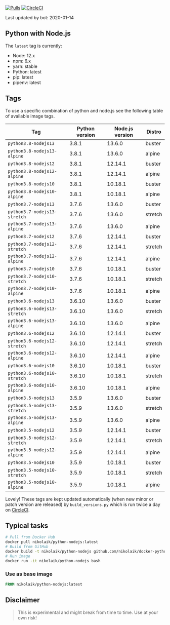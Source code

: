 [![Pulls](https://img.shields.io/docker/pulls/nikolaik/python-nodejs.svg?style=flat-square)](https://hub.docker.com/r/nikolaik/python-nodejs/)
[![CircleCI](https://img.shields.io/circleci/project/github/nikolaik/docker-python-nodejs.svg?style=flat-square)](https://circleci.com/gh/nikolaik/docker-python-nodejs)

Last updated by bot: 2020-01-14

## Python with Node.js
The `latest` tag is currently:

- Node: 12.x
- npm: 6.x
- yarn: stable
- Python: latest
- pip: latest
- pipenv: latest

## Tags
To use a specific combination of python and node.js see the following table of available image tags.

Tag | Python version | Node.js version | Distro
--- | --- | --- | ---
`python3.8-nodejs13` | 3.8.1 | 13.6.0 | buster
`python3.8-nodejs13-alpine` | 3.8.1 | 13.6.0 | alpine
`python3.8-nodejs12` | 3.8.1 | 12.14.1 | buster
`python3.8-nodejs12-alpine` | 3.8.1 | 12.14.1 | alpine
`python3.8-nodejs10` | 3.8.1 | 10.18.1 | buster
`python3.8-nodejs10-alpine` | 3.8.1 | 10.18.1 | alpine
`python3.7-nodejs13` | 3.7.6 | 13.6.0 | buster
`python3.7-nodejs13-stretch` | 3.7.6 | 13.6.0 | stretch
`python3.7-nodejs13-alpine` | 3.7.6 | 13.6.0 | alpine
`python3.7-nodejs12` | 3.7.6 | 12.14.1 | buster
`python3.7-nodejs12-stretch` | 3.7.6 | 12.14.1 | stretch
`python3.7-nodejs12-alpine` | 3.7.6 | 12.14.1 | alpine
`python3.7-nodejs10` | 3.7.6 | 10.18.1 | buster
`python3.7-nodejs10-stretch` | 3.7.6 | 10.18.1 | stretch
`python3.7-nodejs10-alpine` | 3.7.6 | 10.18.1 | alpine
`python3.6-nodejs13` | 3.6.10 | 13.6.0 | buster
`python3.6-nodejs13-stretch` | 3.6.10 | 13.6.0 | stretch
`python3.6-nodejs13-alpine` | 3.6.10 | 13.6.0 | alpine
`python3.6-nodejs12` | 3.6.10 | 12.14.1 | buster
`python3.6-nodejs12-stretch` | 3.6.10 | 12.14.1 | stretch
`python3.6-nodejs12-alpine` | 3.6.10 | 12.14.1 | alpine
`python3.6-nodejs10` | 3.6.10 | 10.18.1 | buster
`python3.6-nodejs10-stretch` | 3.6.10 | 10.18.1 | stretch
`python3.6-nodejs10-alpine` | 3.6.10 | 10.18.1 | alpine
`python3.5-nodejs13` | 3.5.9 | 13.6.0 | buster
`python3.5-nodejs13-stretch` | 3.5.9 | 13.6.0 | stretch
`python3.5-nodejs13-alpine` | 3.5.9 | 13.6.0 | alpine
`python3.5-nodejs12` | 3.5.9 | 12.14.1 | buster
`python3.5-nodejs12-stretch` | 3.5.9 | 12.14.1 | stretch
`python3.5-nodejs12-alpine` | 3.5.9 | 12.14.1 | alpine
`python3.5-nodejs10` | 3.5.9 | 10.18.1 | buster
`python3.5-nodejs10-stretch` | 3.5.9 | 10.18.1 | stretch
`python3.5-nodejs10-alpine` | 3.5.9 | 10.18.1 | alpine

Lovely! These tags are kept updated automatically (when new minor or patch version are released) by `build_versions.py` which is run twice a day on [CircleCI](https://circleci.com/gh/nikolaik/docker-python-nodejs).

## Typical tasks
```bash
# Pull from Docker Hub
docker pull nikolaik/python-nodejs:latest
# Build from GitHub
docker build -t nikolaik/python-nodejs github.com/nikolaik/docker-python-nodejs
# Run image
docker run -it nikolaik/python-nodejs bash
```

### Use as base image
```Dockerfile
FROM nikolaik/python-nodejs:latest
```

## Disclaimer
> This is experimental and might break from time to time. Use at your own risk!
